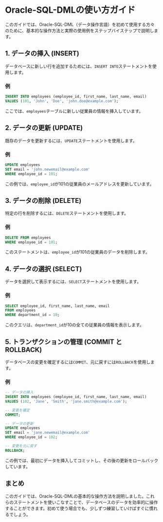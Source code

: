 # Oracle-SQL-DMLの使い方ガイド

このガイドでは、Oracle-SQL-DML（データ操作言語）を初めて使用する方々のために、基本的な操作方法と実際の使用例をステップバイステップで説明します。

## 1. データの挿入 (INSERT)
データベースに新しい行を追加するためには、`INSERT INTO`ステートメントを使用します。

### 例
```sql
INSERT INTO employees (employee_id, first_name, last_name, email)
VALUES (101, 'John', 'Doe', 'john.doe@example.com');
```
ここでは、`employees`テーブルに新しい従業員の情報を挿入しています。

## 2. データの更新 (UPDATE)
既存のデータを更新するには、`UPDATE`ステートメントを使用します。

### 例
```sql
UPDATE employees
SET email = 'john.newemail@example.com'
WHERE employee_id = 101;
```
この例では、`employee_id`が101の従業員のメールアドレスを更新しています。

## 3. データの削除 (DELETE)
特定の行を削除するには、`DELETE`ステートメントを使用します。

### 例
```sql
DELETE FROM employees
WHERE employee_id = 101;
```
このステートメントは、`employee_id`が101の従業員のデータを削除します。

## 4. データの選択 (SELECT)
データを選択して表示するには、`SELECT`ステートメントを使用します。

### 例
```sql
SELECT employee_id, first_name, last_name, email
FROM employees
WHERE department_id = 10;
```
このクエリは、`department_id`が10の全ての従業員の情報を表示します。

## 5. トランザクションの管理 (COMMIT と ROLLBACK)
データベースの変更を確定するには`COMMIT`、元に戻すには`ROLLBACK`を使用します。

### 例
```sql
-- データの挿入
INSERT INTO employees (employee_id, first_name, last_name, email)
VALUES (102, 'Jane', 'Smith', 'jane.smith@example.com');

-- 変更を確定
COMMIT;

-- データの更新
UPDATE employees
SET email = 'jane.newemail@example.com'
WHERE employee_id = 102;

-- 変更を元に戻す
ROLLBACK;
```
この例では、最初にデータを挿入してコミットし、その後の更新をロールバックしています。

## まとめ
このガイドでは、Oracle-SQL-DMLの基本的な操作方法を説明しました。これらのステートメントを使いこなすことで、データベースのデータを効率的に操作することができます。初めて使う場合でも、少しずつ練習していけばすぐに慣れるでしょう。